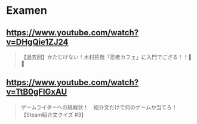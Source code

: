 # Examen

## https://www.youtube.com/watch?v=DHgQie1ZJ24
> 【過去回】かたじけない！木村拓哉「忍者カフェ」に入門でござる！！🥷✨ 

## https://www.youtube.com/watch?v=TtB0gFlGxAU

> ゲームライターへの挑戦状！　紹介文だけで何のゲームか当てろ！　【Steam紹介文クイズ #3】 
